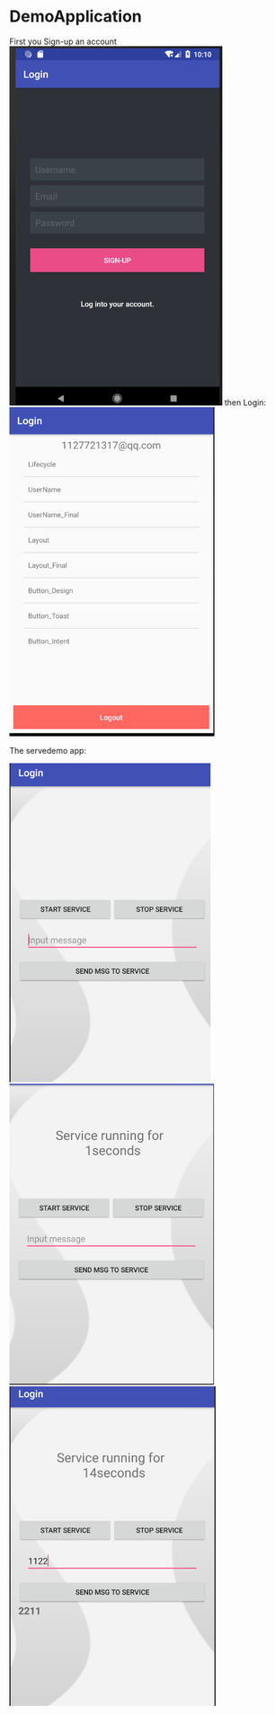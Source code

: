 # DemoApplication

First you Sign-up an account
![Demo](display/signup.png)
then Login:
![Demo](display/list.png)

The servedemo app:

![Demo](display/servedemo1.png)
![Demo](display/servedemo2.png)
![Demo](display/servedemo3.png)
